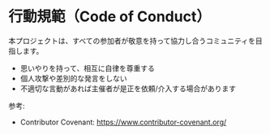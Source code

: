 # 行動規範（Code of Conduct）

本プロジェクトは、すべての参加者が敬意を持って協力し合うコミュニティを目指します。

- 思いやりを持って、相互に自律を尊重する
- 個人攻撃や差別的な発言をしない
- 不適切な言動があれば主催者が是正を依頼/介入する場合があります

参考:
- Contributor Covenant: https://www.contributor-covenant.org/


